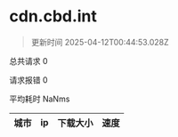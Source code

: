 
  # cdn.cbd.int

  > 更新时间 2025-04-12T00:44:53.028Z
  
  总共请求 0

  请求报错 0

  平均耗时 NaNms

|城市|ip|下载大小|速度|
|-----|----------|---|---|

  